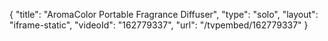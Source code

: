 {
    "title": "AromaColor Portable Fragrance Diffuser",
    "type": "solo",
    "layout": "iframe-static",
    "videoId": "162779337",
    "url": "\/tvpembed\/162779337"
}